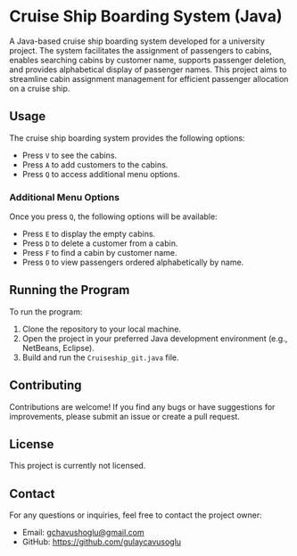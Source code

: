 # Cruise Ship Boarding System (Java)

A Java-based cruise ship boarding system developed for a university project. The system facilitates the assignment of passengers to cabins, enables searching cabins by customer name, supports passenger deletion, and provides alphabetical display of passenger names. This project aims to streamline cabin assignment management for efficient passenger allocation on a cruise ship.

## Usage

The cruise ship boarding system provides the following options:

- Press `V` to see the cabins.
- Press `A` to add customers to the cabins.
- Press `Q` to access additional menu options.

### Additional Menu Options

Once you press `Q`, the following options will be available:

- Press `E` to display the empty cabins.
- Press `D` to delete a customer from a cabin.
- Press `F` to find a cabin by customer name.
- Press `O` to view passengers ordered alphabetically by name.

## Running the Program

To run the program:

1. Clone the repository to your local machine.
2. Open the project in your preferred Java development environment (e.g., NetBeans, Eclipse).
3. Build and run the `Cruiseship_git.java` file.

## Contributing

Contributions are welcome! If you find any bugs or have suggestions for improvements, please submit an issue or create a pull request.

## License

This project is currently not licensed.

## Contact

For any questions or inquiries, feel free to contact the project owner:
- Email: gchavushoglu@gmail.com
- GitHub: https://github.com/gulaycavusoglu
